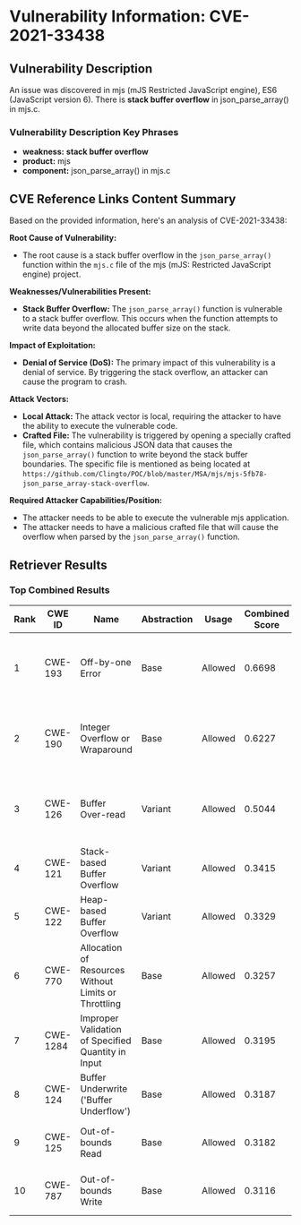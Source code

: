 # Vulnerability Information: CVE-2021-33438

## Vulnerability Description
An issue was discovered in mjs (mJS Restricted JavaScript engine), ES6 (JavaScript version 6). There is **stack buffer overflow** in json_parse_array() in mjs.c.

### Vulnerability Description Key Phrases
- **weakness:** **stack buffer overflow**
- **product:** mjs
- **component:** json_parse_array() in mjs.c

## CVE Reference Links Content Summary
Based on the provided information, here's an analysis of CVE-2021-33438:

**Root Cause of Vulnerability:**

*   The root cause is a stack buffer overflow in the `json_parse_array()` function within the `mjs.c` file of the mjs (mJS: Restricted JavaScript engine) project.

**Weaknesses/Vulnerabilities Present:**

*   **Stack Buffer Overflow:** The `json_parse_array()` function is vulnerable to a stack buffer overflow. This occurs when the function attempts to write data beyond the allocated buffer size on the stack.

**Impact of Exploitation:**

*   **Denial of Service (DoS):** The primary impact of this vulnerability is a denial of service. By triggering the stack overflow, an attacker can cause the program to crash.

**Attack Vectors:**

*   **Local Attack:** The attack vector is local, requiring the attacker to have the ability to execute the vulnerable code.
*   **Crafted File:** The vulnerability is triggered by opening a specially crafted file, which contains malicious JSON data that causes the `json_parse_array()` function to write beyond the stack buffer boundaries. The specific file is mentioned as being located at `https://github.com/Clingto/POC/blob/master/MSA/mjs/mjs-5fb78-json_parse_array-stack-overflow`.

**Required Attacker Capabilities/Position:**

*   The attacker needs to be able to execute the vulnerable mjs application.
*   The attacker needs to have a malicious crafted file that will cause the overflow when parsed by the `json_parse_array()` function.

## Retriever Results

### Top Combined Results

| Rank | CWE ID | Name | Abstraction | Usage | Combined Score | Retrievers | Individual Scores |
|------|--------|------|-------------|-------|---------------|------------|-------------------|
| 1 | CWE-193 | Off-by-one Error | Base | Allowed | 0.6698 | dense, sparse, graph | dense: 0.520, sparse: 0.143, graph: 0.916 |
| 2 | CWE-190 | Integer Overflow or Wraparound | Base | Allowed | 0.6227 | dense, sparse, graph | dense: 0.533, sparse: 0.120, graph: 0.803 |
| 3 | CWE-126 | Buffer Over-read | Variant | Allowed | 0.5044 | dense, sparse, graph | dense: 0.559, sparse: 0.114, graph: 0.564 |
| 4 | CWE-121 | Stack-based Buffer Overflow | Variant | Allowed | 0.3415 | dense, sparse | dense: 0.540, sparse: 0.175 |
| 5 | CWE-122 | Heap-based Buffer Overflow | Variant | Allowed | 0.3329 | dense, sparse | dense: 0.560, sparse: 0.140 |
| 6 | CWE-770 | Allocation of Resources Without Limits or Throttling | Base | Allowed | 0.3257 | dense, sparse | dense: 0.521, sparse: 0.113 |
| 7 | CWE-1284 | Improper Validation of Specified Quantity in Input | Base | Allowed | 0.3195 | dense, sparse | dense: 0.505, sparse: 0.116 |
| 8 | CWE-124 | Buffer Underwrite ('Buffer Underflow') | Base | Allowed | 0.3187 | dense, sparse | dense: 0.515, sparse: 0.107 |
| 9 | CWE-125 | Out-of-bounds Read | Base | Allowed | 0.3182 | dense, sparse | dense: 0.500, sparse: 0.119 |
| 10 | CWE-787 | Out-of-bounds Write | Base | Allowed | 0.3116 | dense, sparse | dense: 0.505, sparse: 0.103 |

